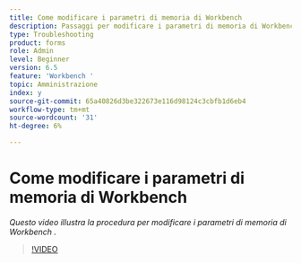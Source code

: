 ```yaml
---
title: Come modificare i parametri di memoria di Workbench
description: Passaggi per modificare i parametri di memoria di Workbench
type: Troubleshooting
product: forms
role: Admin
level: Beginner
version: 6.5
feature: 'Workbench '
topic: Amministrazione
index: y
source-git-commit: 65a40826d3be322673e116d98124c3cbfb1d6eb4
workflow-type: tm+mt
source-wordcount: '31'
ht-degree: 6%

---
```




# Come modificare i parametri di memoria di Workbench

*Questo video illustra la procedura per modificare i parametri di memoria di Workbench .*

>[!VIDEO](https://video.tv.adobe.com/v/335509?quality=9&learn=on)
